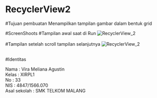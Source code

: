 # RecyclerView2


#Tujuan pembuatan
  Menampilkan tampilan gambar dalam bentuk grid
  
#ScreenShoots
#Tampilan awal saat di Run
![RecyclerView_2](https://s28.postimg.org/psl5inht9/Screenshot_2017_01_19_19_35_09_88.png)
<br>
<br>
#Tampilan setelah scroll tampilan selanjutnya
![RecyclerView_2](https://s24.postimg.org/ms5yfsmkl/Screenshot_2017_01_19_19_35_16_40.png)
<br>
<br>


#Identitas

Nama : Vira Meliana Agustin <br>
Kelas : XIRPL1<br>
No : 33<br>
NIS : 4847/1566.070<br>
Asal sekolah : SMK TELKOM MALANG <br>
